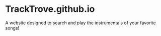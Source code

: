# TrackTrove.github.io
A website designed to search and play the instrumentals of your favorite songs!
